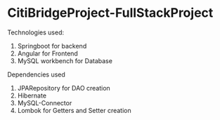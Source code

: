 # CitiBridgeProject-FullStackProject

Technologies used:
1) Springboot for backend
2) Angular for Frontend
3) MySQL workbench for Database

Dependencies used
1) JPARepository for DAO creation 
2) Hibernate
3) MySQL-Connector
4) Lombok for Getters and Setter creation


